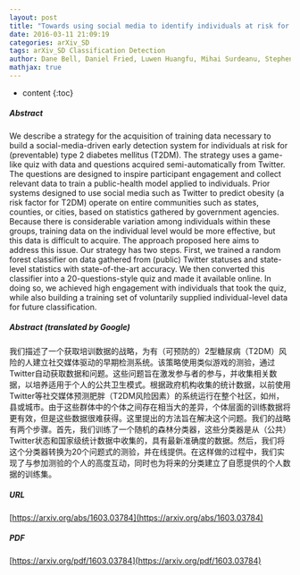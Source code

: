 ```yaml
---
layout: post
title: "Towards using social media to identify individuals at risk for preventable chronic illness"
date: 2016-03-11 21:09:19
categories: arXiv_SD
tags: arXiv_SD Classification Detection
author: Dane Bell, Daniel Fried, Luwen Huangfu, Mihai Surdeanu, Stephen Kobourov
mathjax: true
---
```


* content
{:toc}

##### Abstract
We describe a strategy for the acquisition of training data necessary to build a social-media-driven early detection system for individuals at risk for (preventable) type 2 diabetes mellitus (T2DM). The strategy uses a game-like quiz with data and questions acquired semi-automatically from Twitter. The questions are designed to inspire participant engagement and collect relevant data to train a public-health model applied to individuals. Prior systems designed to use social media such as Twitter to predict obesity (a risk factor for T2DM) operate on entire communities such as states, counties, or cities, based on statistics gathered by government agencies. Because there is considerable variation among individuals within these groups, training data on the individual level would be more effective, but this data is difficult to acquire. The approach proposed here aims to address this issue. Our strategy has two steps. First, we trained a random forest classifier on data gathered from (public) Twitter statuses and state-level statistics with state-of-the-art accuracy. We then converted this classifier into a 20-questions-style quiz and made it available online. In doing so, we achieved high engagement with individuals that took the quiz, while also building a training set of voluntarily supplied individual-level data for future classification.

##### Abstract (translated by Google)
我们描述了一个获取培训数据的战略，为有（可预防的）2型糖尿病（T2DM）风险的人建立社交媒体驱动的早期检测系统。该策略使用类似游戏的测验，通过Twitter自动获取数据和问题。这些问题旨在激发参与者的参与，并收集相关数据，以培养适用于个人的公共卫生模式。根据政府机构收集的统计数据，以前使用Twitter等社交媒体预测肥胖（T2DM风险因素）的系统运行在整个社区，如州，县或城市。由于这些群体中的个体之间存在相当大的差异，个体层面的训练数据将更有效，但是这些数据很难获得。这里提出的方法旨在解决这个问题。我们的战略有两个步骤。首先，我们训练了一个随机的森林分类器，这些分类器是从（公共）Twitter状态和国家级统计数据中收集的，具有最新准确度的数据。然后，我们将这个分类器转换为20个问题式的测验，并在线提供。在这样做的过程中，我们实现了与参加测验的个人的高度互动，同时也为将来的分类建立了自愿提供的个人数据的训练集。

##### URL
[https://arxiv.org/abs/1603.03784](https://arxiv.org/abs/1603.03784)

##### PDF
[https://arxiv.org/pdf/1603.03784](https://arxiv.org/pdf/1603.03784)


